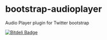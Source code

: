 bootstrap-audioplayer
=====================

Audio Player plugin for Twitter bootstrap

[![Bitdeli Badge](https://d2weczhvl823v0.cloudfront.net/mba811/bootstrap-audioplayer/trend.png)](https://bitdeli.com/free "Bitdeli Badge")

